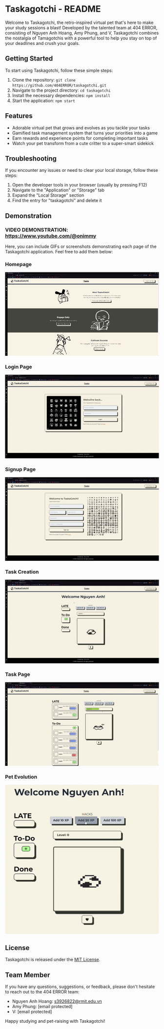 # Taskagotchi - README

Welcome to Taskagotchi, the retro-inspired virtual pet that's here to make your study sessions a blast! Developed by the talented team at 404 ERROR, consisting of Nguyen Anh Hoang, Amy Phung, and V, Taskagotchi combines the nostalgia of Tamagotchis with a powerful tool to help you stay on top of your deadlines and crush your goals.

## Getting Started

To start using Taskagotchi, follow these simple steps:

1. Clone the repository: `git clone https://github.com/404ERROR/taskagotchi.git`
2. Navigate to the project directory: `cd taskagotchi`
3. Install the necessary dependencies: `npm install`
4. Start the application: `npm start`

## Features

- Adorable virtual pet that grows and evolves as you tackle your tasks
- Gamified task management system that turns your priorities into a game
- Earn rewards and experience points for completing important tasks
- Watch your pet transform from a cute critter to a super-smart sidekick

## Troubleshooting

If you encounter any issues or need to clear your local storage, follow these steps:

1. Open the developer tools in your browser (usually by pressing F12)
2. Navigate to the "Application" or "Storage" tab
3. Expand the "Local Storage" section
4. Find the entry for "taskagotchi" and delete it

## Demonstration

### VIDEO DEMONSTRATION: https://www.youtube.com/@onimmy

Here, you can include GIFs or screenshots demonstrating each page of the Taskagotchi application. Feel free to add them below:
### Homepage
![Homepage GIF](./taskagotchi/src/assets/gif/Homepage.gif)

### Login Page
![Login GIF](./taskagotchi/src/assets/gif/Login.gif)

### Signup Page
![Signup GIF](./taskagotchi/src/assets/gif/Signup.gif)

### Task Creation
![Addtask GIF](./taskagotchi/src/assets/gif/Addtask.gif)

### Task Page
![TaskPage GIF](./taskagotchi/src/assets/gif/TaskPage.gif)

### Pet Evolution
![Evolve](./taskagotchi/src/assets/gif/Evolve.gif)


## License

Taskagotchi is released under the [MIT License](https://opensource.org/licenses/MIT).

## Team Member

If you have any questions, suggestions, or feedback, please don't hesitate to reach out to the 404 ERROR team:

- Nguyen Anh Hoang: s3926822@rmit.edu.vn
- Amy Phung: [email protected]
- V: [email protected]

Happy studying and pet-raising with Taskagotchi!